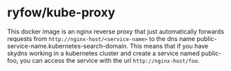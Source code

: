 # ryfow/kube-proxy

This docker image is an nginx reverse proxy that just automatically forwards
requests from `http://nginx-host/<service-name>` to the dns name
public-service-name.kubernetes-search-domain. This means that if you have skydns
working in a kubernetes cluster and create a service named public-foo, you can
access the service with the url `http://nginx-host/foo`.

